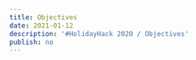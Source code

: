 ```yaml
---
title: Objectives
date: 2021-01-12
description: '#HolidayHack 2020 / Objectives'
publish: no
---
```


